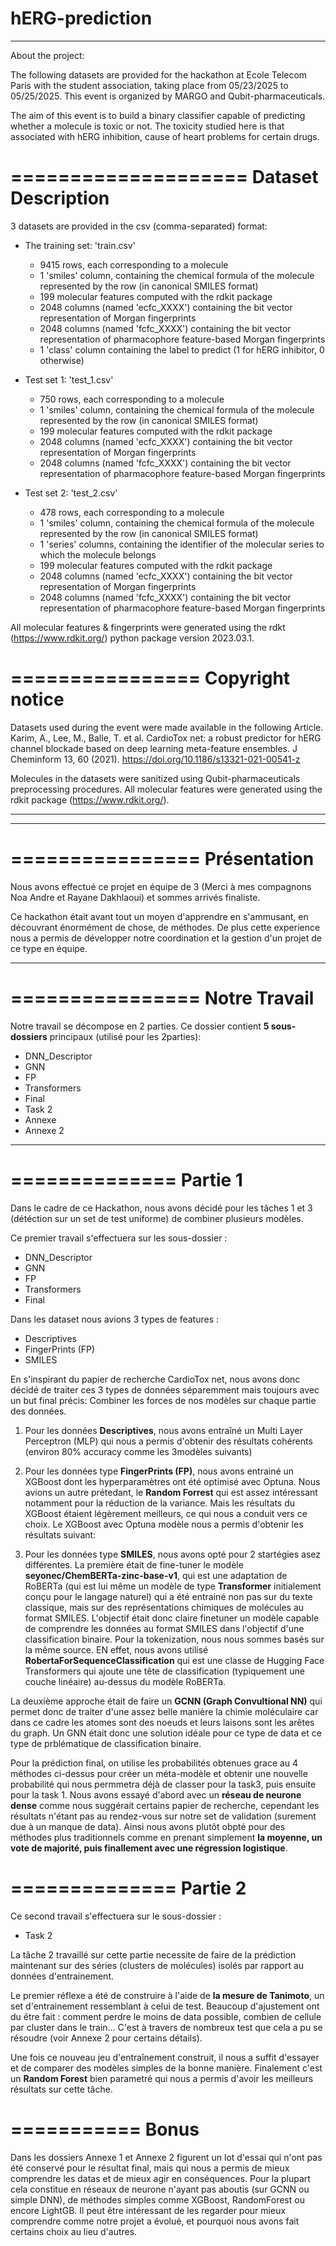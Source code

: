 # hERG-prediction

---

About the project:

The following datasets are provided for the hackathon at Ecole Telecom Paris with the student association,
taking place from 05/23/2025 to 05/25/2025.
This event is organized by MARGO and Qubit-pharmaceuticals.

The aim of this event is to build a binary classifier capable of predicting whether a molecule is toxic or not.
The toxicity studied here is that associated with hERG inhibition, cause of heart problems for certain drugs.

====================
Dataset Description
====================

3 datasets are provided in the csv (comma-separated) format:

- The training set: 'train.csv'
    - 9415 rows, each corresponding to a molecule
    - 1 'smiles' column, containing the chemical formula of the molecule represented by the row (in canonical SMILES format)
    - 199 molecular features computed with the rdkit package
    - 2048 columns (named 'ecfc_XXXX') containing the bit vector representation of Morgan fingerprints
    - 2048 columns (named 'fcfc_XXXX') containing the bit vector representation of pharmacophore feature-based Morgan fingerprints
    - 1 'class' column containing the label to predict (1 for hERG inhibitor, 0 otherwise)

- Test set 1: 'test_1.csv'
    - 750 rows, each corresponding to a molecule
    - 1 'smiles' column, containing the chemical formula of the molecule represented by the row (in canonical SMILES format)
    - 199 molecular features computed with the rdkit package
    - 2048 columns (named 'ecfc_XXXX') containing the bit vector representation of Morgan fingerprints
    - 2048 columns (named 'fcfc_XXXX') containing the bit vector representation of pharmacophore feature-based Morgan fingerprints

- Test set 2: 'test_2.csv'
    - 478 rows, each corresponding to a molecule
    - 1 'smiles' column, containing the chemical formula of the molecule represented by the row (in canonical SMILES format)
    - 1 'series' columns, containing the identifier of the molecular series to which the molecule belongs
    - 199 molecular features computed with the rdkit package
    - 2048 columns (named 'ecfc_XXXX') containing the bit vector representation of Morgan fingerprints
    - 2048 columns (named 'fcfc_XXXX') containing the bit vector representation of pharmacophore feature-based Morgan fingerprints


All molecular features & fingerprints were generated using the rdkt (https://www.rdkit.org/) python package version 2023.03.1.

================
Copyright notice
================

Datasets used during the event were made available in the following Article.
Karim, A., Lee, M., Balle, T. et al. CardioTox net: a robust predictor for hERG channel blockade based on
deep learning meta-feature ensembles. J Cheminform 13, 60 (2021). https://doi.org/10.1186/s13321-021-00541-z

Molecules in the datasets were sanitized using Qubit-pharmaceuticals preprocessing procedures.
All molecular features were generated using the rdkit package (https://www.rdkit.org/).

---
---

================
Présentation
================

Nous avons effectué ce projet en équipe de 3 (Merci à mes compagnons Noa Andre et Rayane Dakhlaoui) et sommes arrivés finaliste.

Ce hackathon était avant tout un moyen d'apprendre en s'ammusant, en découvrant énormément de chose, de méthodes. 
De plus cette experience nous a permis de développer notre coordination et la gestion d'un projet de ce type en équipe.

---

================
Notre Travail
================

Notre travail se décompose en 2 parties.
Ce dossier contient **5 sous-dossiers** principaux (utilisé pour les 2parties):

- DNN_Descriptor
- GNN
- FP
- Transformers
- Final
- Task 2
- Annexe
- Annexe 2
---

==============
Partie 1 
==============

Dans le cadre de ce Hackathon, nous avons décidé pour les tâches 1 et 3 (détéction sur un set de test uniforme) de combiner plusieurs modèles.

Ce premier travail s'effectuera sur les sous-dossier : 

- DNN_Descriptor
- GNN
- FP
- Transformers
- Final

Dans les dataset nous avions 3 types de features : 
- Descriptives
- FingerPrints (FP)
- SMILES

En s'inspirant du papier de recherche CardioTox net, nous avons donc décidé de traiter ces 3 types de données séparemment mais toujours avec un but final précis: Combiner les forces de nos modèles sur chaque partie des données.


1) Pour les données **Descriptives**, nous avons entraîné un Multi Layer Perceptron (MLP) qui nous a permis d'obtenir des résultats cohérents (environ 80% accuracy comme les 3modèles suivants)

2) Pour les données type **FingerPrints (FP)**, nous avons entrainé un XGBoost dont les hyperparamètres ont été optimisé avec Optuna. Nous avions un autre prétedant, le **Random Forrest** qui est assez intéressant notamment pour la réduction de la variance. Mais les résultats du XGBoost étaient légèrement meilleurs, ce qui nous a conduit vers ce choix.
Le XGBoost avec Optuna modèle nous a permis d'obtenir les résultats suivant:


4) Pour les données type **SMILES**, nous avons opté pour 2 startégies asez différentes. La première était de fine-tuner le modèle **seyonec/ChemBERTa-zinc-base-v1**, qui est une adaptation de RoBERTa (qui est lui même un modèle de type **Transformer** initialement conçu pour le langage naturel) qui a été entrainé non pas sur du texte classique, mais sur des représentations chimiques de molécules au format SMILES. L'objectif était donc claire finetuner un modèle capable de comprendre les données au format SMILES dans l'objectif d'une classification binaire. Pour la tokenization, nous nous sommes basés sur la même source. EN effet, nous avons utilisé **RobertaForSequenceClassification** qui est une classe de Hugging Face Transformers qui ajoute une tête de classification (typiquement une couche linéaire) au-dessus du modèle RoBERTa.

La deuxième approche était de faire un **GCNN (Graph Convultional NN)** qui permet donc de traiter d'une assez belle manière la chimie moléculaire car dans ce cadre les atomes sont des noeuds et leurs laisons sont les arêtes du graph. Un GNN était donc une solution idéale pour ce type de data et ce type de prblématique de classification binaire.


Pour la prédiction final, on utilise les probabilités obtenues grace au 4 méthodes ci-dessus pour créer un méta-modèle et obtenir une nouvelle probabilité qui nous permmetra déjà de classer pour la task3, puis ensuite pour la task 1. Nous avons essayé d'abord avec un **réseau de neurone dense** comme nous suggérait certains papier de recherche, cependant les résultats n'étant pas au rendez-vous sur notre set de validation (surement due à un manque de data). Ainsi nous avons plutôt obpté pour des méthodes plus traditionnels comme en prenant simplement **la moyenne, un vote de majorité, puis finallement avec une régression logistique**.

==============
Partie 2
==============

Ce second travail s'effectuera sur le sous-dossier : 

- Task 2

La tâche 2 travaillé sur cette partie necessite de faire de la prédiction maintenant sur des séries (clusters de molécules) isolés par rapport au données d'entrainement.

Le premier réflexe a été de construire à l'aide de **la mesure de Tanimoto**, un set d'entrainement ressemblant à celui de test.
Beaucoup d'ajustement ont du être fait : comment perdre le moins de data possible, combien de cellule par cluster dans le train...
C'est à travers de nombreux test que cela a pu se résoudre (voir Annexe 2 pour certains détails).

Une fois ce nouveau jeu d'entraînement construit, il nous a suffit d'essayer et de comparer des modèles simples de la bonne manière. Finalement c'est un **Random Forest** bien parametré qui nous a permis d'avoir les meilleurs résultats sur cette tâche.

===========
Bonus
===========

Dans les dossiers Annexe 1 et Annexe 2 figurent un lot d'essai qui n'ont pas été conservé pour le résultat final, mais qui nous a permis de mieux comprendre les datas et de mieux agir en conséquences.
Pour la plupart cela constitue en réseaux de neurone n'ayant pas aboutis (sur GCNN ou simple DNN), de méthodes simples comme XGBoost, RandomForest ou encore LightGB.
Il peut être intéressant de les regarder pour mieux comprendre comme notre projet a évolué, et pourquoi nous avons fait certains choix au lieu d'autres.



